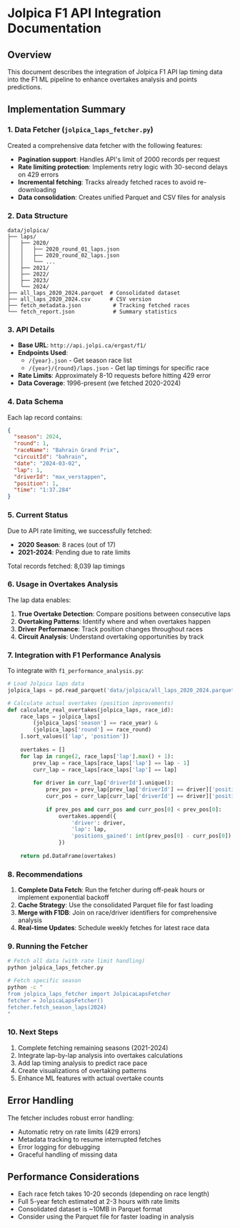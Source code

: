 # Jolpica F1 API Integration Documentation

## Overview

This document describes the integration of Jolpica F1 API lap timing data into the F1 ML pipeline to enhance overtakes analysis and points predictions.

## Implementation Summary

### 1. Data Fetcher (`jolpica_laps_fetcher.py`)

Created a comprehensive data fetcher with the following features:
- **Pagination support**: Handles API's limit of 2000 records per request
- **Rate limiting protection**: Implements retry logic with 30-second delays on 429 errors
- **Incremental fetching**: Tracks already fetched races to avoid re-downloading
- **Data consolidation**: Creates unified Parquet and CSV files for analysis

### 2. Data Structure

```
data/jolpica/
├── laps/
│   ├── 2020/
│   │   ├── 2020_round_01_laps.json
│   │   ├── 2020_round_02_laps.json
│   │   └── ...
│   ├── 2021/
│   ├── 2022/
│   ├── 2023/
│   └── 2024/
├── all_laps_2020_2024.parquet  # Consolidated dataset
├── all_laps_2020_2024.csv      # CSV version
├── fetch_metadata.json          # Tracking fetched races
└── fetch_report.json            # Summary statistics
```

### 3. API Details

- **Base URL**: `http://api.jolpi.ca/ergast/f1/`
- **Endpoints Used**:
  - `/{year}.json` - Get season race list
  - `/{year}/{round}/laps.json` - Get lap timings for specific race
- **Rate Limits**: Approximately 8-10 requests before hitting 429 error
- **Data Coverage**: 1996-present (we fetched 2020-2024)

### 4. Data Schema

Each lap record contains:
```json
{
  "season": 2024,
  "round": 1,
  "raceName": "Bahrain Grand Prix",
  "circuitId": "bahrain",
  "date": "2024-03-02",
  "lap": 1,
  "driverId": "max_verstappen",
  "position": 1,
  "time": "1:37.284"
}
```

### 5. Current Status

Due to API rate limiting, we successfully fetched:
- **2020 Season**: 8 races (out of 17)
- **2021-2024**: Pending due to rate limits

Total records fetched: 8,039 lap timings

### 6. Usage in Overtakes Analysis

The lap data enables:
1. **True Overtake Detection**: Compare positions between consecutive laps
2. **Overtaking Patterns**: Identify where and when overtakes happen
3. **Driver Performance**: Track position changes throughout races
4. **Circuit Analysis**: Understand overtaking opportunities by track

### 7. Integration with F1 Performance Analysis

To integrate with `f1_performance_analysis.py`:

```python
# Load Jolpica laps data
jolpica_laps = pd.read_parquet('data/jolpica/all_laps_2020_2024.parquet')

# Calculate actual overtakes (position improvements)
def calculate_real_overtakes(jolpica_laps, race_id):
    race_laps = jolpica_laps[
        (jolpica_laps['season'] == race_year) & 
        (jolpica_laps['round'] == race_round)
    ].sort_values(['lap', 'position'])
    
    overtakes = []
    for lap in range(2, race_laps['lap'].max() + 1):
        prev_lap = race_laps[race_laps['lap'] == lap - 1]
        curr_lap = race_laps[race_laps['lap'] == lap]
        
        for driver in curr_lap['driverId'].unique():
            prev_pos = prev_lap[prev_lap['driverId'] == driver]['position'].values
            curr_pos = curr_lap[curr_lap['driverId'] == driver]['position'].values
            
            if prev_pos and curr_pos and curr_pos[0] < prev_pos[0]:
                overtakes.append({
                    'driver': driver,
                    'lap': lap,
                    'positions_gained': int(prev_pos[0] - curr_pos[0])
                })
    
    return pd.DataFrame(overtakes)
```

### 8. Recommendations

1. **Complete Data Fetch**: Run the fetcher during off-peak hours or implement exponential backoff
2. **Cache Strategy**: Use the consolidated Parquet file for fast loading
3. **Merge with F1DB**: Join on race/driver identifiers for comprehensive analysis
4. **Real-time Updates**: Schedule weekly fetches for latest race data

### 9. Running the Fetcher

```bash
# Fetch all data (with rate limit handling)
python jolpica_laps_fetcher.py

# Fetch specific season
python -c "
from jolpica_laps_fetcher import JolpicaLapsFetcher
fetcher = JolpicaLapsFetcher()
fetcher.fetch_season_laps(2024)
"
```

### 10. Next Steps

1. Complete fetching remaining seasons (2021-2024)
2. Integrate lap-by-lap analysis into overtakes calculations
3. Add lap timing analysis to predict race pace
4. Create visualizations of overtaking patterns
5. Enhance ML features with actual overtake counts

## Error Handling

The fetcher includes robust error handling:
- Automatic retry on rate limits (429 errors)
- Metadata tracking to resume interrupted fetches
- Error logging for debugging
- Graceful handling of missing data

## Performance Considerations

- Each race fetch takes 10-20 seconds (depending on race length)
- Full 5-year fetch estimated at 2-3 hours with rate limits
- Consolidated dataset is ~10MB in Parquet format
- Consider using the Parquet file for faster loading in analysis